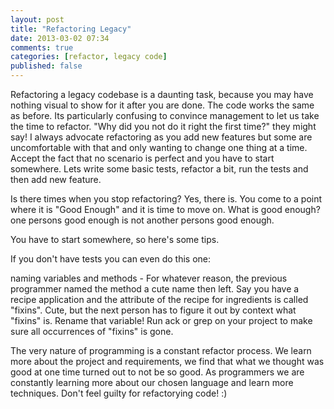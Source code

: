 ```yaml
---
layout: post
title: "Refactoring Legacy"
date: 2013-03-02 07:34
comments: true
categories: [refactor, legacy code]
published: false
---
```


Refactoring a legacy codebase is a daunting task, because you may have nothing visual to show for it after you are done. The code works the same as before. Its particularly confusing to convince management to let us take the time to refactor. "Why did you not do it right the first time?" they might say! I always advocate refactoring as you add new features but some are uncomfortable with that and only wanting to change one thing at a time. Accept the fact that no scenario is perfect and you have to start somewhere. Lets write some basic tests, refactor a bit, run the tests and then add new feature.



Is there times when you stop refactoring? Yes, there is. You come to a point where it is "Good Enough" and it is time to move on. What is good enough? one persons good enough is not another persons good enough. 

You have to start somewhere, so here's some tips.

If you don't have tests you can even do this one:

naming variables and methods - For whatever reason, the previous programmer named the method a cute name then left. Say you have a recipe application and the attribute of the recipe for ingredients is called "fixins". Cute, but the next person has to figure it out by context what "fixins" is. Rename that variable! Run ack or grep on your project to make sure all occurrences of "fixins" is gone.

The very nature of programming is a constant refactor process. We learn more about the project and requirements, we find that what we thought was good at one time turned out to not be so good. As programmers we are constantly learning more about our chosen language and learn more techniques. Don't feel guilty for refactorying code! :) 


